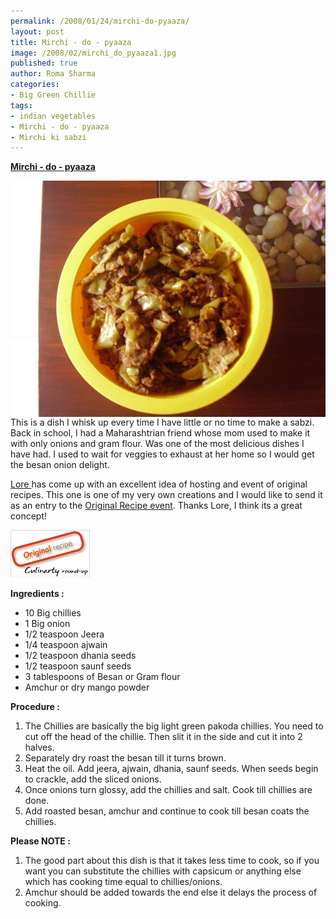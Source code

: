 ```yaml
--- 
permalink: /2008/01/24/mirchi-do-pyaaza/
layout: post
title: Mirchi - do - pyaaza
image: /2008/02/mirchi_do_pyaaza1.jpg
published: true
author: Roma Sharma
categories: 
- Big Green Chillie
tags:
- indian vegetables
- Mirchi - do - pyaaza
- Mirchi ki sabzi
---
```

<span style="text-decoration:underline;"><strong>Mirchi - do - pyaaza</strong></span>

<a title="Mirchi - do - pyaaza" href="/2008/02/mirchi_do_pyaaza1.jpg"><img src="/2008/02/mirchi_do_pyaaza1.jpg" alt="Mirchi - do - pyaaza" align="right" /></a>

This is a dish I whisk up every time I have little or no time to make a sabzi. Back in school, I had a Maharashtrian friend whose mom used to make it with only onions and gram flour. Was one of the most delicious dishes I have had. I used to wait for veggies to exhaust at her home so I would get the besan onion delight.

<a href="http://culinarty.sapiensworks.com">Lore </a>has come up with an excellent idea of hosting and event of original recipes. This one is one of my very own creations and I would like to send it as an entry to the <a href="http://culinarty.sapiensworks.com/articles/original-recipes-culinarty-round-up-event/">Original Recipe event</a>. Thanks Lore, I think its a great concept!

<a href="http://culinarty.sapiensworks.com/articles/original-recipes-culinarty-round-up-event/"><img class="alignnone size-thumbnail wp-image-328" src="/2008/06/original_recipe1.jpg?w=128" alt="" width="128" height="76" /></a>

<strong>Ingredients :</strong>
<ul>
	<li>10 Big chillies</li>
	<li>1 Big onion</li>
	<li>1/2 teaspoon Jeera</li>
	<li>1/4 teaspoon ajwain</li>
	<li>1/2 teaspoon dhania seeds</li>
	<li>1/2 teaspoon saunf seeds</li>
	<li>3 tablespoons of Besan or Gram flour</li>
	<li>Amchur or dry mango powder</li>
</ul>
<strong>Procedure :</strong>
<ol>
	<li>The Chillies are basically the big light green pakoda chillies. You need to cut off the head of the chillie. Then slit it in the side and cut it into 2 halves.</li>
	<li>Separately dry roast the besan till it turns brown.</li>
	<li>Heat the oil. Add jeera, ajwain, dhania, saunf seeds. When seeds begin to crackle, add the sliced onions.</li>
	<li>Once onions turn glossy, add the chillies and salt. Cook till chillies are done.</li>
	<li>Add roasted besan, amchur and continue to cook till besan coats the chillies.</li>
</ol>
<strong>Please NOTE :</strong>
<ol>
	<li>The good part about this dish is that it takes less time to cook, so if you want you can substitute the chillies with capsicum or anything else which has cooking time equal to chillies/onions.</li>
	<li>Amchur should be added towards the end else it delays the process of cooking.</li>
</ol>
